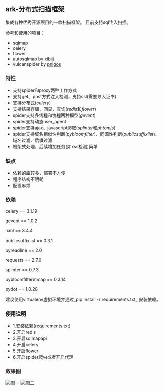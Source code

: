 ## ark-分布式扫描框架

集成各种优秀开源项目的一款扫描框架。
目前支持sql注入扫描。

参考和使用的项目：

- sqlmap
- celery
- flower
- autosqlmap by [xibijj](https://github.com/xibijj/autoSqlmap)
- vulcanspider by [pnigos](https://github.com/pnigos/vulcan) 

### 特性

- 支持spider和proxy两种工作方式
- 支持get、post方式注入检测，支持ssl(需要导入证书)
- 支持分布式(*celery*)
- 支持结果存储、回显、查询(*redis*和*flower*)
- spider支持多线程和协程两种模型(*gevent*)
- spider支持动态user_agent
- spider支持ajax、javascript爬取(*splinter*和*phtomjs*)
- spider支持域名相似性判断(*pybloomfilter*)、同源性判断(*publicsuffixlist*)、域名过滤、后缀过滤
- 框架式处理，后续增加任务(如xss检测)简单

### 缺点

- 依赖的库较多，部署不方便
- 程序结构不明朗
- 配置麻烦

### 依赖

celery == 3.1.19

gevent == 1.0.2

lxml == 3.4.4

publicsuffixlist == 0.3.1

pyreadline == 2.0

requests == 2.7.0

splinter == 0.7.3

pybloomfiltermmap == 0.3.14

pydot == 1.0.28

建议使用virtualenv虚拟环境并通过_pip install -r requirements.txt_ 安装依赖。

### 使用说明

- 1.安装依赖(requirements.txt)
- 2.开启redis
- 3.开启sqlmapapi
- 4.开启celery
- 5.开启flower
- 6.开启spider爬虫或者开启代理

### 效果图

![图一](https://raw.githubusercontent.com/cflq3/ark/master/screenshots/ark_1.png)
![图二](https://raw.githubusercontent.com/cflq3/ark/master/screenshots/ark_2.png)

